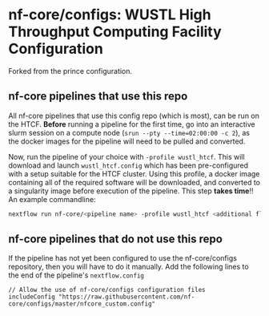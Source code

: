 # nf-core/configs: WUSTL High Throughput Computing Facility Configuration

Forked from the prince configuration.

<!-- https://github.com/nf-core/configs/blob/master/docs/prince.md -->

## nf-core pipelines that use this repo

All nf-core pipelines that use this config repo (which is most), can be run on the HTCF. **Before** running a pipeline for the first time, go into an interactive slurm session on a compute node (`srun --pty --time=02:00:00 -c 2`), as the docker images for the pipeline will need to be pulled and converted.

Now, run the pipeline of your choice with `-profile wustl_htcf`. This will download and launch `wustl_htcf.config` which has been pre-configured with a setup suitable for the HTCF cluster. Using this profile, a docker image containing all of the required software will be downloaded, and converted to a singularity image before execution of the pipeline. This step **takes time**!!
An example commandline:

```bash
nextflow run nf-core/<pipeline name> -profile wustl_htcf <additional flags>
```

## nf-core pipelines that do not use this repo

If the pipeline has not yet been configured to use the nf-core/configs repository, then you will have to do it manually. Add the following lines to the end of the pipeline's `nextflow.config`

```
// Allow the use of nf-core/configs configuration files
includeConfig "https://raw.githubusercontent.com/nf-core/configs/master/nfcore_custom.config"
```
